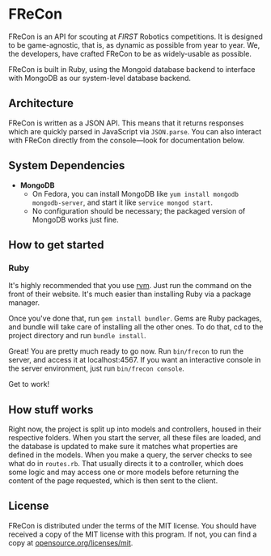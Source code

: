 # FReCon

FReCon is an API for scouting at *FIRST* Robotics competitions.
It is designed to be game-agnostic, that is, as dynamic as possible from year to year.
We, the developers, have crafted FReCon to be as widely-usable as possible.

FReCon is built in Ruby, using the Mongoid database backend to interface with MongoDB as our system-level database backend.

## Architecture

FReCon is written as a JSON API.
This means that it returns responses which are quickly parsed in JavaScript via `JSON.parse`.
You can also interact with FReCon directly from the console&mdash;look for documentation below.

## System Dependencies

* **MongoDB**
  - On Fedora, you can install MongoDB like `yum install mongodb mongodb-server`, and start it like `service mongod start`.
  - No configuration should be necessary; the packaged version of MongoDB works just fine.


## How to get started

### Ruby

It's highly recommended that you use [rvm](http://rvm.io).
Just run the command on the front of their website.
It's much easier than installing Ruby via a package manager.

Once you've done that, run `gem install bundler`.
Gems are Ruby packages, and bundle will take care of installing all the other ones.
To do that, cd to the project directory and run `bundle install`.

Great! You are pretty much ready to go now.
Run `bin/frecon` to run the server, and access it at localhost:4567.
If you want an interactive console in the server environment, just run `bin/frecon console`.

Get to work!

## How stuff works

Right now, the project is split up into models and controllers, housed in their respective folders.
When you start the server, all these files are loaded, and the database is updated to make sure it matches what properties are defined in the models.
When you make a query, the server checks to see what do in `routes.rb`.
That usually directs it to a controller, which does some logic and may access one or more models before returning the content of the page requested, which is then sent to the client.

## License

FReCon is distributed under the terms of the MIT license.
You should have received a copy of the MIT license with this program.
If not, you can find a copy at [opensource.org/licenses/mit](http://opensource.org/licenses/mit).
